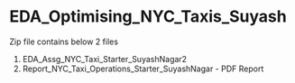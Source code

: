 # EDA_Optimising_NYC_Taxis_Suyash
Zip file contains below 2 files 
1. EDA_Assg_NYC_Taxi_Starter_SuyashNagar2
2. Report_NYC_Taxi_Operations_Starter_SuyashNagar - PDF Report 
